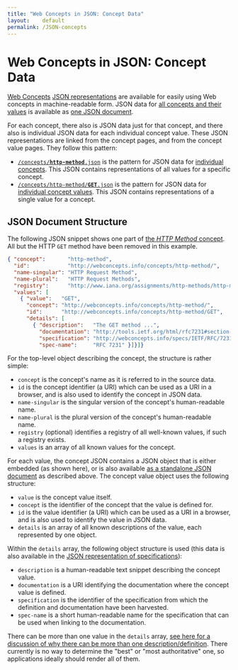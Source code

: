 ```yaml
---
title: "Web Concepts in JSON: Concept Data"
layout:    default
permalink: /JSON-concepts
---
```


# Web Concepts in JSON: Concept Data

[Web Concepts](/) [JSON representations](/JSON) are available for easily using Web concepts in machine-readable form. JSON data for [all concepts and their values](/concepts) is available as [one JSON document](/concepts.json).

For each concept, there also is JSON data just for that concept, and there also is individual JSON data for each individual concept value. These JSON representations are linked from the concept pages, and from the concept value pages. They follow this pattern:

* [<code>/concepts/<b>http-method</b>.json</code>](/concepts/http-method.json) is the pattern for JSON data for [individual concepts](/concepts/http-method/). This JSON contains representations of all values for a specific concept.
* [<code>/concepts/http-method/<b>GET</b>.json</code>](/concepts/http-method/GET.json) is the pattern for JSON data for [individual concept values](/concepts/http-method/GET). This JSON contains representations of a single value for a concept.


## JSON Document Structure

The following JSON snippet shows one part of [the *HTTP Method* concept](/concepts/http-method.json). All but the HTTP `GET` method have been removed in this example.

```json
{ "concept":       "http-method",
  "id":            "http://webconcepts.info/concepts/http-method/",
  "name-singular": "HTTP Request Method",
  "name-plural":   "HTTP Request Methods",
  "registry":      "http://www.iana.org/assignments/http-methods/http-methods.xhtml#methods",
  "values": [
    { "value":   "GET",
      "concept": "http://webconcepts.info/concepts/http-method/",
      "id":      "http://webconcepts.info/concepts/http-method/GET",
      "details": [
        { "description":   "The GET method ...",
          "documentation": "http://tools.ietf.org/html/rfc7231#section-4.3.1",
          "specification": "http://webconcepts.info/specs/IETF/RFC/7231",
          "spec-name":     "RFC 7231" }]}]}
```

For the top-level object describing the concept, the structure is rather simple:

* `concept` is the concept's name as it is referred to in the source data.
* `id` is the concept identifier (a URI) which can be used as a URI in a browser, and is also used to identify the concept in JSON data.
* `name-singular` is the singular version of the concept's human-readable name.
* `name-plural` is the plural version of the concept's human-readable name.
* `registry` (optional) identifies a registry of all well-known values, if such a registry exists.
* `values` is an array of all known values for the concept.

For each value, the concept JSON contains a JSON object that is either embedded (as shown here), or is also available [as a standalone JSON document](/concepts/http-method/GET.json) as described above. The concept value object uses the following structure:

* `value` is the concept value itself.
* `concept` is the identifier of the concept that the value is defined for.
* `id` is the value identifier (a URI) which can be used as a URI in a browser, and is also used to identify the value in JSON data.
* `details` is an array of all known descriptions of the value, each represented by one object.

Within the `details` array, the following object structure is used (this data is also available in the [JSON representation of specifications](JSON-specs)):

* `description` is a human-readable text snippet describing the concept value.
* `documentation` is a URI identifying the documentation where the concept value is defined.
* `specification` is the identifier of the specification from which the definition and documentation have been harvested.
* `spec-name` is a short human-readable name for the specification that can be used when linking to the documentation.

There can be more than one value in the `details` array, [see here for a discussion of why there can be more than one description/definition](https://github.com/dret/webconcepts/issues/28). There currently is no way to determine the "best" or "most authoritative" one, so applications ideally should render all of them.
